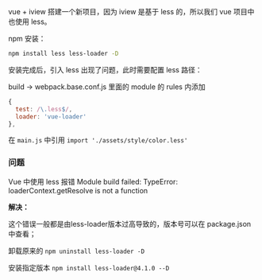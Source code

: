 vue + iview 搭建一个新项目，因为 iview 是基于 less 的，所以我们 vue 项目中也使用 less。

npm 安装：

```bash
npm install less less-loader -D
```

安装完成后，引入 less 出现了问题，此时需要配置 less 路径：

build -> webpack.base.conf.js 里面的 module 的 rules 内添加

```js
{
  test: /\.less$/,
  loader: 'vue-loader'
},
```

在 `main.js` 中引用 `import './assets/style/color.less'` 

### 问题

Vue 中使用 less 报错 Module build failed: TypeError: loaderContext.getResolve is not a function

**解决：**

这个错误一般都是由less-loader版本过高导致的，版本号可以在 package.json 中查看；

卸载原来的 `npm uninstall less-loader -D`

安装指定版本 `npm install less-loader@4.1.0 --D`